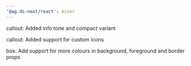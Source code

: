 ```yaml
---
'@ag.ds-next/react': minor
---
```


callout: Added info tone and compact variant

callout: Added support for custom icons

box: Add support for more colours in background, foreground and border props
